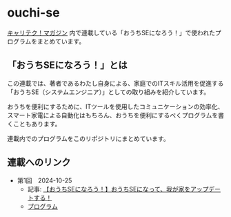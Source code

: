 # ouchi-se
[キャリテク！マガジン](https://www.altx.co.jp/careetec/magazine/) 内で連載している「おうちSEになろう！」で使われたプログラムをまとめています。

## 「おうちSEになろう！」とは
この連載では、著者であるわたし自身による、家庭でのITスキル活用を促進する「おうちSE（システムエンジニア）」としての取り組みを紹介しています。

おうちを便利にするために、ITツールを使用したコミュニケーションの効率化、スマート家電による自動化はもちろん、おうちを便利にするべくプログラムを書くこともあります。

連載内でのプログラムをこのリポジトリにまとめています。

## 連載へのリンク
- 第1回　2024-10-25
  - 記事: [【おうちSEになろう！】おうちSEになって、我が家をアップデートする！](https://www.altx.co.jp/careetec/magazine/column/ikezawa-home-se1/)
  - [プログラム](/01)